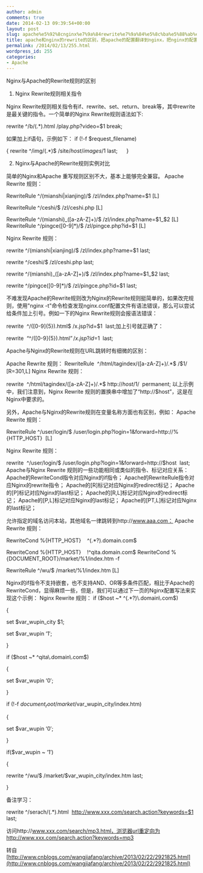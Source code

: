 ```yaml
---
author: admin
comments: true
date: 2014-02-13 09:39:54+00:00
layout: post
slug: apache%e5%92%8cnginx%e7%9a%84rewrite%e7%9a%84%e5%8c%ba%e5%88%ab%ef%bc%8c%e6%8a%8aapache%e7%9a%84%e9%85%8d%e7%bd%ae%e7%bf%bb%e8%af%91%e5%88%b0nginx%ef%bc%8c%e6%8a%8anginx%e7%9a%84%e9%85%8d%e7%bd%ae
title: apache和nginx的rewrite的区别，把apache的配置翻译到nginx，把nginx的配置翻译到apache
permalink: /2014/02/13/255.html
wordpress_id: 255
categories:
- Apache
---
```


Nginx与Apache的Rewrite规则的区别
1. Nginx Rewrite规则相关指令

Nginx Rewrite规则相关指令有if、rewrite、set、return、break等，其中rewrite是最关键的指令。一个简单的Nginx Rewrite规则语法如下:



rewrite ^/b/(.*)\.html /play.php?video=$1 break;



如果加上if语句，示例如下：
if (!-f $request_filename)

{ rewrite ^/img/(.*)$ /site/$host/images/$1 last;      }

2. Nginx与Apache的Rewrite规则实例对比

简单的Nginx和Apache 重写规则区别不大，基本上能够完全兼容。
Apache Rewrite 规则：



RewriteRule ^/(mianshi|xianjing)/$ /zl/index.php?name=$1 [L]

RewriteRule ^/ceshi/$ /zl/ceshi.php [L]

RewriteRule ^/(mianshi)_([a-zA-Z]+)/$ /zl/index.php?name=$1_$2 [L] RewriteRule ^/pingce([0-9]*)/$ /zl/pingce.php?id=$1 [L]



Nginx Rewrite 规则：

rewrite ^/(mianshi|xianjing)/$ /zl/index.php?name=$1 last;

rewrite ^/ceshi/$ /zl/ceshi.php last;

rewrite ^/(mianshi)_([a-zA-Z]+)/$ /zl/index.php?name=$1_$2 last;

rewrite ^/pingce([0-9]*)/$ /zl/pingce.php?id=$1 last;

不难发现Apache的Rewrite规则改为Nginx的Rewrite规则挺简单的，如果改完规则，使用"nginx -t"命令检查发现nginx.conf配置文件有语法错误，那么可以尝试给条件加上引号。例如一下的Nginx Rewrite规则会报语法错误：

rewrite  ^/([0-9]{5}).html$ /x.jsp?id=$1  last;加上引号就正确了：

rewrite  “^/([0-9]{5}).html$” /x.jsp?id=$1  last;



Apache与Nginx的Rewrite规则在URL跳转时有细微的区别：

Apache Rewrite 规则：
RewriteRule  ^/html/tagindex/([a-zA-Z]+)/.*$ /$1/ [R=301,L]
Nginx Rewrite 规则：

rewrite  ^/html/tagindex/([a-zA-Z]+)/.*$ http://$host/$1/  permanent;
以上示例中，我们注意到，Nginx Rewrite 规则的置换串中增加了“http://$host”，这是在Nginx中要求的。

另外，Apache与Nginx的Rewrite规则在变量名称方面也有区别，例如：
Apache Rewrite 规则：

RewriteRule ^/user/login/$ /user/login.php?login=1&forward=http://%{HTTP_HOST}  [L]

Nginx Rewrite 规则：

rewrite  ^/user/login/$ /user/login.php?login=1&forward=http://$host  last;
Apache与Nginx Rewrite 规则的一些功能相同或类似的指令、标记对应关系：
Apache的RewriteCond指令对应Nginx的if指令；
Apache的RewriteRule指令对应Nginx的rewrite指令；
Apache的[R]标记对应Nginx的redirect标记；
Apache的[P]标记对应Nginx的last标记；
Apache的[R,L]标记对应Nginx的redirect标记；
Apache的[P,L]标记对应Nginx的last标记；
Apache的[PT,L]标记对应Nginx的last标记；

允许指定的域名访问本站，其他域名一律跳转到http://www.aaa.com：
Apache Rewrite 规则：

RewriteCond %{HTTP_HOST}    ^(.*?)\.domain\.com$

RewriteCond %{HTTP_HOST}    !^qita\.domain\.com$ RewriteCond %{DOCUMENT_ROOT}/market/%1/index.htm -f

RewriteRule ^/wu/$ /market/%1/index.htm [L]

Nginx的if指令不支持嵌套，也不支持AND、OR等多条件匹配，相比于Apache的RewriteCond，显得麻烦一些，但是，我们可以通过下一页的Nginx配置写法来实现这个示例：
Nginx Rewrite 规则：
if ($host ~* ^(.*?)\.domain\.com$)

{

set $var_wupin_city $1;

set $var_wupin ‘1′;

}



if ($host ~* ^qita\.domain\.com$)

{

set $var_wupin ‘0′;

}



if (!-f $document_root/market/$var_wupin_city/index.htm)

{

set $var_wupin ‘0′;

}



if($var_wupin ~ ‘1′)

{

rewrite ^/wu/$ /market/$var_wupin_city/index.htm last;

}



备注学习：


rewrite ^/serach/(.*).html  http://www.xxx.com/search.action?keywords=$1 last;




访问http://www.xxx.com/search/mp3.html，浏览器url重定向为http://www.xxx.com/search.action?keywords=mp3







转自[http://www.cnblogs.com/wangjiafang/archive/2013/02/22/2921825.html](http://www.cnblogs.com/wangjiafang/archive/2013/02/22/2921825.html)
